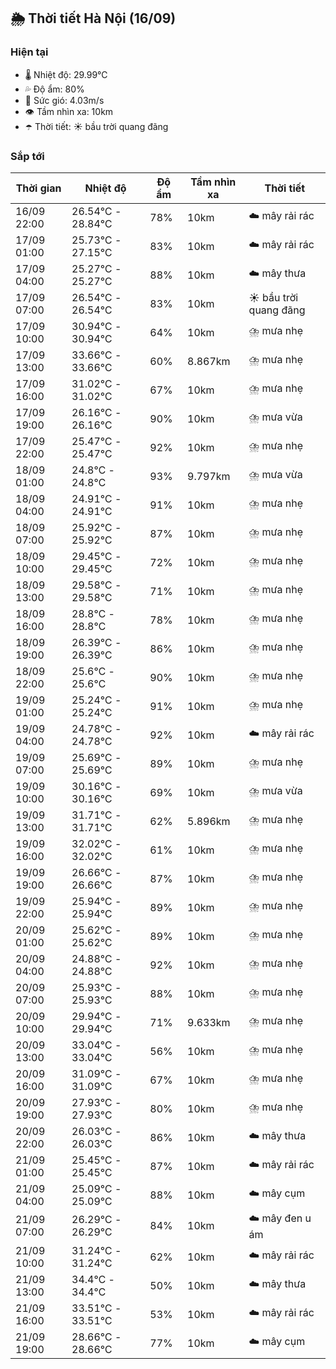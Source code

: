 ## 🌦️ Thời tiết Hà Nội (16/09)

### Hiện tại

- 🌡️ Nhiệt độ: 29.99℃
- 💦 Độ ẩm: 80%
- 💨 Sức gió: 4.03m/s
- 👁️ Tầm nhìn xa: 10km
- ☂️ Thời tiết: ☀️ bầu trời quang đãng

### Sắp tới

| Thời gian | Nhiệt độ | Độ ẩm | Tầm nhìn xa | Thời tiết |
| --- | --- | --- | --- | --- |
| 16/09 22:00 | 26.54℃ - 28.84℃ | 78% | 10km | ☁️ mây rải rác |
| 17/09 01:00 | 25.73℃ - 27.15℃ | 83% | 10km | ☁️ mây rải rác |
| 17/09 04:00 | 25.27℃ - 25.27℃ | 88% | 10km | ☁️ mây thưa |
| 17/09 07:00 | 26.54℃ - 26.54℃ | 83% | 10km | ☀️ bầu trời quang đãng |
| 17/09 10:00 | 30.94℃ - 30.94℃ | 64% | 10km | ⛈️ mưa nhẹ |
| 17/09 13:00 | 33.66℃ - 33.66℃ | 60% | 8.867km | ⛈️ mưa nhẹ |
| 17/09 16:00 | 31.02℃ - 31.02℃ | 67% | 10km | ⛈️ mưa nhẹ |
| 17/09 19:00 | 26.16℃ - 26.16℃ | 90% | 10km | ⛈️ mưa vừa |
| 17/09 22:00 | 25.47℃ - 25.47℃ | 92% | 10km | ⛈️ mưa nhẹ |
| 18/09 01:00 | 24.8℃ - 24.8℃ | 93% | 9.797km | ⛈️ mưa vừa |
| 18/09 04:00 | 24.91℃ - 24.91℃ | 91% | 10km | ⛈️ mưa nhẹ |
| 18/09 07:00 | 25.92℃ - 25.92℃ | 87% | 10km | ⛈️ mưa nhẹ |
| 18/09 10:00 | 29.45℃ - 29.45℃ | 72% | 10km | ⛈️ mưa nhẹ |
| 18/09 13:00 | 29.58℃ - 29.58℃ | 71% | 10km | ⛈️ mưa nhẹ |
| 18/09 16:00 | 28.8℃ - 28.8℃ | 78% | 10km | ⛈️ mưa nhẹ |
| 18/09 19:00 | 26.39℃ - 26.39℃ | 86% | 10km | ⛈️ mưa nhẹ |
| 18/09 22:00 | 25.6℃ - 25.6℃ | 90% | 10km | ⛈️ mưa nhẹ |
| 19/09 01:00 | 25.24℃ - 25.24℃ | 91% | 10km | ⛈️ mưa nhẹ |
| 19/09 04:00 | 24.78℃ - 24.78℃ | 92% | 10km | ☁️ mây rải rác |
| 19/09 07:00 | 25.69℃ - 25.69℃ | 89% | 10km | ⛈️ mưa nhẹ |
| 19/09 10:00 | 30.16℃ - 30.16℃ | 69% | 10km | ⛈️ mưa vừa |
| 19/09 13:00 | 31.71℃ - 31.71℃ | 62% | 5.896km | ⛈️ mưa nhẹ |
| 19/09 16:00 | 32.02℃ - 32.02℃ | 61% | 10km | ⛈️ mưa nhẹ |
| 19/09 19:00 | 26.66℃ - 26.66℃ | 87% | 10km | ⛈️ mưa nhẹ |
| 19/09 22:00 | 25.94℃ - 25.94℃ | 89% | 10km | ⛈️ mưa nhẹ |
| 20/09 01:00 | 25.62℃ - 25.62℃ | 89% | 10km | ⛈️ mưa nhẹ |
| 20/09 04:00 | 24.88℃ - 24.88℃ | 92% | 10km | ⛈️ mưa nhẹ |
| 20/09 07:00 | 25.93℃ - 25.93℃ | 88% | 10km | ⛈️ mưa nhẹ |
| 20/09 10:00 | 29.94℃ - 29.94℃ | 71% | 9.633km | ⛈️ mưa nhẹ |
| 20/09 13:00 | 33.04℃ - 33.04℃ | 56% | 10km | ⛈️ mưa nhẹ |
| 20/09 16:00 | 31.09℃ - 31.09℃ | 67% | 10km | ⛈️ mưa nhẹ |
| 20/09 19:00 | 27.93℃ - 27.93℃ | 80% | 10km | ⛈️ mưa nhẹ |
| 20/09 22:00 | 26.03℃ - 26.03℃ | 86% | 10km | ☁️ mây thưa |
| 21/09 01:00 | 25.45℃ - 25.45℃ | 87% | 10km | ☁️ mây rải rác |
| 21/09 04:00 | 25.09℃ - 25.09℃ | 88% | 10km | ☁️ mây cụm |
| 21/09 07:00 | 26.29℃ - 26.29℃ | 84% | 10km | ☁️ mây đen u ám |
| 21/09 10:00 | 31.24℃ - 31.24℃ | 62% | 10km | ☁️ mây rải rác |
| 21/09 13:00 | 34.4℃ - 34.4℃ | 50% | 10km | ☁️ mây thưa |
| 21/09 16:00 | 33.51℃ - 33.51℃ | 53% | 10km | ☁️ mây rải rác |
| 21/09 19:00 | 28.66℃ - 28.66℃ | 77% | 10km | ☁️ mây cụm |
